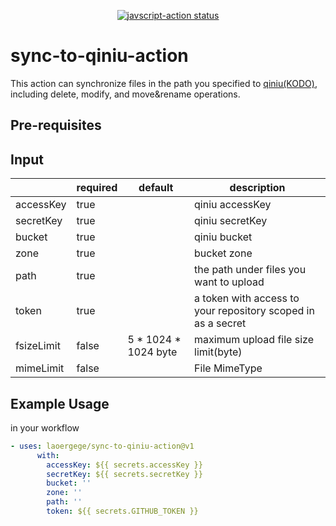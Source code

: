 
<p align="center">
  <a href="https://github.com/actions/javascript-action/actions"><img alt="javscript-action status" src="https://github.com/actions/javascript-action/workflows/units-test/badge.svg"></a>
</p>

# sync-to-qiniu-action

This action can synchronize files in the path you specified to [qiniu(KODO)](https://www.qiniu.com/products/kodo), including delete, modify, and move&rename operations.

## Pre-requisites

## Input

|            | required | default              | description                                                  |
| ---------- | -------- | -------------------- | ------------------------------------------------------------ |
| accessKey  | true     |                      | qiniu accessKey                                              |
| secretKey  | true     |                      | qiniu secretKey                                              |
| bucket     | true     |                      | qiniu bucket                                                 |
| zone       | true     |                      | bucket zone                                                  |
| path       | true     |                      | the path under files you want to upload                      |
| token      | true     |                      | a token with access to your repository scoped in as a secret |
| fsizeLimit | false    | 5 * 1024 * 1024 byte | maximum upload file size limit(byte)                         |
| mimeLimit  | false    |                      | File MimeType                                                |


## Example Usage

in your workflow
```yml
- uses: laoergege/sync-to-qiniu-action@v1
      with:
        accessKey: ${{ secrets.accessKey }}
        secretKey: ${{ secrets.secretKey }}
        bucket: ''
        zone: ''
        path: ''
        token: ${{ secrets.GITHUB_TOKEN }}
```
